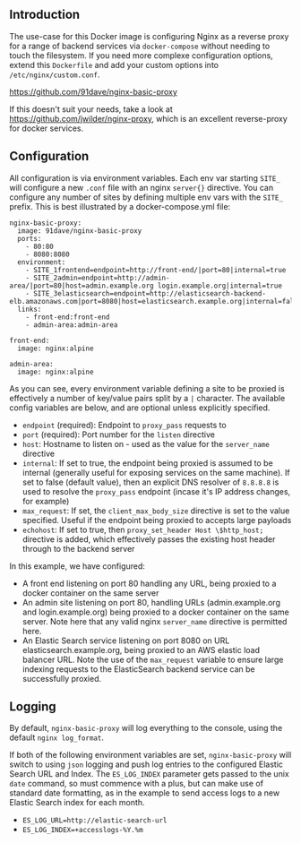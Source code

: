 Introduction
------------

The use-case for this Docker image is configuring Nginx as a reverse proxy for a range of backend services via `docker-compose` without needing to touch the filesystem. If you need more complexe configuration options, extend this `Dockerfile` and add your custom options into `/etc/nginx/custom.conf`.

https://github.com/91dave/nginx-basic-proxy

If this doesn't suit your needs, take a look at https://github.com/jwilder/nginx-proxy, which is an excellent reverse-proxy for docker services.


Configuration
-------------
All configuration is via environment variables. Each env var starting `SITE_` will configure a new `.conf` file with an nginx `server{}` directive. You can configure any number of sites by defining multiple env vars with the `SITE_` prefix. This is best illustrated by a docker-compose.yml file:

	nginx-basic-proxy:
	  image: 91dave/nginx-basic-proxy
	  ports:
	    - 80:80
	    - 8080:8080
	  environment:
	    - SITE_1frontend=endpoint=http://front-end/|port=80|internal=true
	    - SITE_2admin=endpoint=http://admin-area/|port=80|host=admin.example.org login.example.org|internal=true
	    - SITE_3elasticsearch=endpoint=http://elasticsearch-backend-elb.amazonaws.com|port=8080|host=elasticsearch.example.org|internal=false|max_request=20M
	  links:
	    - front-end:front-end
	    - admin-area:admin-area
		
	front-end:
	  image: nginx:alpine
	  
	admin-area:
	  image: nginx:alpine
  
As you can see, every environment variable defining a site to be proxied is effectively a number of key/value pairs split by a `|` character. The available config variables are below, and are optional unless explicitly specified.

* `endpoint` (required): Endpoint to `proxy_pass` requests to
* `port` (required): Port number for the `listen` directive
* `host`: Hostname to listen on - used as the value for the `server_name` directive
* `internal`: If set to true, the endpoint being proxied is assumed to be internal (generally useful for exposing services on the same machine). If set to false (default value), then an explicit DNS resolver of `8.8.8.8` is used to resolve the `proxy_pass` endpoint (incase it's IP address changes, for example)
* `max_request`: If set, the `client_max_body_size` directive is set to the value specified. Useful if the endpoint being proxied to accepts large payloads
* `echohost`: If set to true, then `proxy_set_header Host \$http_host;` directive is added, which effectively passes the existing host header through to the backend server

In this example, we have configured:

  * A front end listening on port 80 handling any URL, being proxied to a docker container on the same server
  * An admin site listening on port 80, handling URLs (admin.example.org and login.example.org) being proxied to a docker container on the same server. Note here that any valid nginx `server_name` directive is permitted here.
  * An Elastic Search service listening on port 8080 on URL elasticsearch.example.org, being proxied to an AWS elastic load balancer URL. Note the use of the `max_request` variable to ensure large indexing requests to the ElasticSearch backend service can be successfully proxied.

Logging
-----------
By default, `nginx-basic-proxy` will log everything to the console, using the default `nginx log_format`.

If both of the following environment variables are set, `nginx-basic-proxy` will switch to using `json` logging and push log entries to the configured Elastic Search URL and Index. The `ES_LOG_INDEX` parameter gets passed to the unix `date` command, so must commence with a plus, but can make use of standard date formatting, as in the example to send access logs to a new Elastic Search index for each month.

- `ES_LOG_URL=http://elastic-search-url`
- `ES_LOG_INDEX=+accesslogs-%Y.%m`
